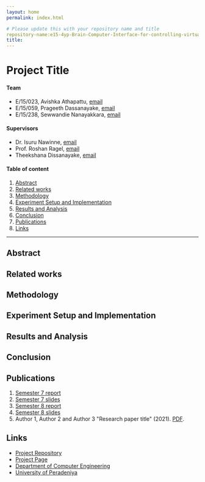 ```yaml
---
layout: home
permalink: index.html

# Please update this with your repository name and title
repository-name:e15-4yp-Brain-Computer-Interface-for-controlling-virtual-objects
title:
---
```


[comment]: # "This is the standard layout for the project, but you can clean this and use your own template"

# Project Title

#### Team

- E/15/023, Avishka Athapattu, [email](mailto:e15023@eng.pdn.ac.lk)
- E/15/059, Prageeth Dassanayake, [email](mailto:e15059@eng.pdn.ac.lk)
- E/15/238, Sewwandie Nanayakkara, [email](mailto:sewwandiecn@gmail.com)

#### Supervisors

- Dr. Isuru Nawinne, [email](mailto:isurunawinne@eng.pdn.ac.lk)
- Prof. Roshan Ragel, [email](mailto:roshanr@eng.pdn.ac.lk)
- Theekshana Dissanayake, [email](mailto:theekshanadis@gmail.com)

#### Table of content

1. [Abstract](#abstract)
2. [Related works](#related-works)
3. [Methodology](#methodology)
4. [Experiment Setup and Implementation](#experiment-setup-and-implementation)
5. [Results and Analysis](#results-and-analysis)
6. [Conclusion](#conclusion)
7. [Publications](#publications)
8. [Links](#links)

---

## Abstract

## Related works

## Methodology

## Experiment Setup and Implementation

## Results and Analysis

## Conclusion

## Publications
1. [Semester 7 report](./)
2. [Semester 7 slides](./)
3. [Semester 8 report](./)
4. [Semester 8 slides](./)
5. Author 1, Author 2 and Author 3 "Research paper title" (2021). [PDF](./).


## Links

[//]: # ( NOTE: EDIT THIS LINKS WITH YOUR REPO DETAILS )

- [Project Repository](https://github.com/cepdnaclk/repository-name)
- [Project Page](https://cepdnaclk.github.io/repository-name)
- [Department of Computer Engineering](http://www.ce.pdn.ac.lk/)
- [University of Peradeniya](https://eng.pdn.ac.lk/)

[//]: # "Please refer this to learn more about Markdown syntax"
[//]: # "https://github.com/adam-p/markdown-here/wiki/Markdown-Cheatsheet"
